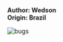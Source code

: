 <b>Author: Wedson</b><br>
<b>Origin: Brazil</b><br>

![bugs](https://github.com/yuankong666/Ultimate-RAT-Collection/assets/128066597/340cea2a-8b2d-4672-af1f-9c41f068c9f0)
